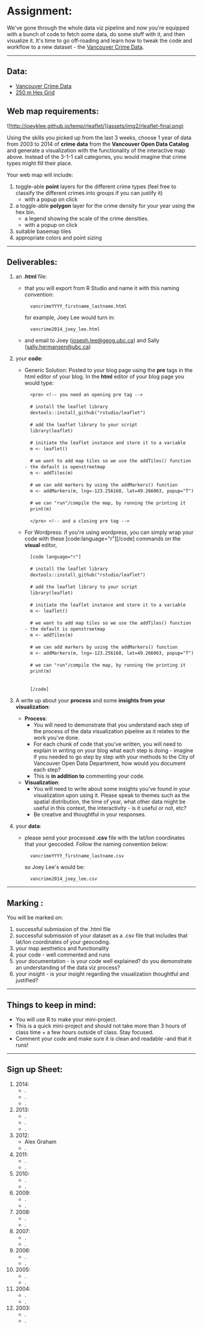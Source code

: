 # Assignment:

We've gone through the whole data viz pipeline and now you're equipped with a bunch of code to fetch some data, do some stuff with it, and then visualize it. It's time to go off-roading and learn how to tweak the code and workflow to a new dataset - the [Vancouver Crime Data](http://data.vancouver.ca/datacatalogue/crime-data-details.htm). 

***
<!--## Your Task:

![http://joeyklee.github.io/temp/rleaflet/](assets/img2/rleaflet-final.png)

Using the skills you picked up from the last 3 weeks, choose 1 year of data from 2003 to 2014 of **crime data** from the **Vancouver Open Data Catalog** and generate a visualization with the functionality of the interactive map above. Instead of the 3-1-1 call categories, you would imagine that crime types might fill their place. 

You should be able to tell some sort of narrative with your visualization. -->

## Data:

* [Vancouver Crime Data](http://data.vancouver.ca/datacatalogue/crime-data-details.htm)
* [250 m Hex Grid](https://raw.githubusercontent.com/joeyklee/aloha-r/master/data/calls_2014/geo/hgrid_250m.geojson)

## Web map requirements:

![http://joeyklee.github.io/temp/rleaflet/](assets/img2/rleaflet-final.png)

Using the skills you picked up from the last 3 weeks, choose 1 year of data from 2003 to 2014 of **crime data** from the **Vancouver Open Data Catalog** and generate a visualization with the functionality of the interactive map above. Instead of the 3-1-1 call categories, you would imagine that crime types might fill their place. 

Your web map will include:

1. toggle-able **point** layers for the different crime types (feel free to classify the different crimes into groups if you can justify it)
	* with a popup on click 
2. a toggle-able **polygon** layer for the crime density for your year using the hex bin.
	* a legend showing the scale of the crime densities.
	* with a popup on click 
3. suitable basemap tiles
4. appropriate colors and point sizing


***
## Deliverables:

1. an **.html** file:
	* that you will export from R Studio and name it with this naming convention:
				
			vancrimeYYYY_firstname_lastname.html
			
		for example, Joey Lee would turn in:
		
			vancrime2014_joey_lee.html
				
	* and email to Joey (joseph.lee@geog.ubc.ca) and Sally (sally.hermansen@ubc.ca)
2. your **code**:
	* Generic Solution: Posted to your blog page using the **pre** tags in the html editor of your blog. In the **html** editor of your blog page you would type:  

			<pre> <!-- you need an opening pre tag -->
			
			# install the leaflet library
			devtools::install_github("rstudio/leaflet")
			
			# add the leaflet library to your script
			library(leaflet)
			
			# initiate the leaflet instance and store it to a variable
			m <- leaflet()
			
			# we want to add map tiles so we use the addTiles() function - the default is openstreetmap
			m <- addTiles(m)
			
			# we can add markers by using the addMarkers() function
			m <- addMarkers(m, lng=-123.256168, lat=49.266063, popup="T")
			
			# we can "run"/compile the map, by running the printing it
			print(m)			
		
			</pre> <!-- and a closing pre tag -->

	* For Wordpress: if you're using wordpress, you can simply wrap your code with these [code:language="r"][/code] commands on the **visual** editor,
	
			[code language="r"]
			
			# install the leaflet library
			devtools::install_github("rstudio/leaflet")
			
			# add the leaflet library to your script
			library(leaflet)
			
			# initiate the leaflet instance and store it to a variable
			m <- leaflet()
			
			# we want to add map tiles so we use the addTiles() function - the default is openstreetmap
			m <- addTiles(m)
			
			# we can add markers by using the addMarkers() function
			m <- addMarkers(m, lng=-123.256168, lat=49.266063, popup="T")
			
			# we can "run"/compile the map, by running the printing it
			print(m)
			
			
			[/code]	

3. A write up about your **process** and some **insights from your visualization**:
	* **Process**: 
		* You will need to demonstrate that you understand each step of the process of the data visualization pipeline as it relates to the work you've done. 
		* For each chunk of code that you've written, you will need to explain in writing on your blog what each step is doing - imagine if you needed to go step by step with your methods to the City of Vancouver Open Data Department, how would you document each step? 
		* This is **in addition to** commenting your code.
	* **Visualization**: 
		* You will need to write about some insights you've found in your visualization upon using it. Please speak to themes such as the spatial distribution, the time of year, what other data might be useful in this context, the interactivity - is it useful or not, etc? 
		* Be creative and thoughtful in your responses.   
			
4. your **data**:
	* please send your processed **.csv** file with the lat/lon coordinates that your geocoded. Follow the naming convention below:
	
			vancrimeYYYY_firstname_lastname.csv 
		
		so Joey Lee's would be:
	
			vancrime2014_joey_lee.csv

***
## Marking :

You will be marked on:

1. successful submission of the .html file
2. successful submission of your dataset as a .csv file that includes that lat/lon coordinates of your geocoding.
3. your map aesthetics and functionality
4. your code - well commented and runs
5. your documentation - is your code well explained? do you demonstrate an understanding of the data viz process?
6. your insight - is your insight regarding the visualization thoughtful and justified? 

***
## Things to keep in mind:

* You will use R to make your mini-project.
* This is a quick mini-project and should not take more than 3 hours of class time + a few hours outside of class. Stay focused.
* Comment your code and make sure it is clean and readable -and that it runs! 

***
## Sign up Sheet:

1. 2014:
	* .
	* .
	* . 
2. 2013:
	* .
	* .
	* .
3. 2012:
	* Alex Graham
	* .
4. 2011:
	* .
	* .
5. 2010:
	* .
	* .
6. 2009:
	* .
	* .
7. 2008:
	* .
	* .
8. 2007:
	* .
	* .
9. 2006:
	* .
	* .
10. 2005:
	* .
	* .
11. 2004:
	* .
	* .
12. 2003:
	* .
	* .

<!--https://www.ostraining.com/blog/coding/github-pages/-->




<!--# Assignment:

We've gone through the whole data viz pipeline and now you're equipped with a bunch of code to fetch some data, do some stuff with it, and then visualize it. It's time to go off-roading and learn how to tweak the code and workflow to the other 11 months of data. 

## Your Task:

Using the skills you picked up from the last 3 weeks, choose 1 month of data from 2014 of **3-1-1 data** and generate a visualization / series of visualizations showing aspects of the data. 

You should be able to tell some sort of narrative with your visualization-->